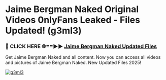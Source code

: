 # Jaime Bergman Naked Original Videos 0nlyFans Leaked - Files Updated! (g3ml3)

<h3>🔴 CLICK HERE 🌐==►► <a href="https://tinyurl.com/yckcrads" rel="nofollow">Jaime Bergman Naked Updated Files</a></h3>

Get Jaime Bergman Naked and all content. Now you can access all videos and pictures of Jaime Bergman Naked. New Updated Files 2025!

[![g3ml3](https://i.imgur.com/hpKpOFt.gif)](https://tinyurl.com/yckcrads)
